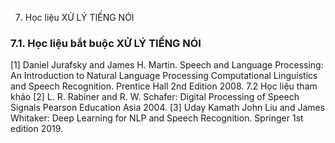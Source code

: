 7. Học liệu XỬ LÝ TIẾNG NÓI
### 7.1. Học liệu bắt buộc XỬ LÝ TIẾNG NÓI
\[1\] Daniel Jurafsky and James H. Martin. Speech and Language
Processing: An Introduction to Natural Language Processing
Computational Linguistics and Speech Recognition. Prentice Hall 2nd
Edition 2008.
7.2 Học liệu tham khảo
\[2\] L. R. Rabiner and R. W. Schafer: Digital Processing of Speech
Signals Pearson Education Asia 2004.
\[3\] Uday Kamath John Liu and James Whitaker: Deep Learning for NLP
and Speech Recognition. Springer 1st edition 2019.
